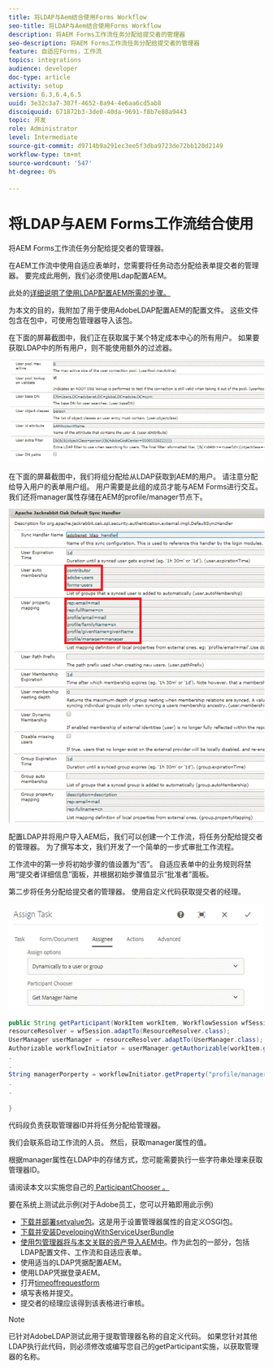 ```yaml
---
title: 将LDAP与Aem结合使用Forms Workflow
seo-title: 将LDAP与Aem结合使用Forms Workflow
description: 将AEM Forms工作流任务分配给提交者的管理器
seo-description: 将AEM Forms工作流任务分配给提交者的管理器
feature: 自适应Forms，工作流
topics: integrations
audience: developer
doc-type: article
activity: setup
version: 6.3,6.4,6.5
uuid: 3e32c3a7-387f-4652-8a94-4e6aa6cd5ab8
discoiquuid: 671872b3-3de0-40da-9691-f8b7e88a9443
topic: 开发
role: Administrator
level: Intermediate
source-git-commit: d9714b9a291ec3ee5f3dba9723de72bb120d2149
workflow-type: tm+mt
source-wordcount: '547'
ht-degree: 0%

---
```



# 将LDAP与AEM Forms工作流结合使用

将AEM Forms工作流任务分配给提交者的管理器。

在AEM工作流中使用自适应表单时，您需要将任务动态分配给表单提交者的管理器。 要完成此用例，我们必须使用Ldap配置AEM。

此处的[详细说明了使用LDAP配置AEM所需的步骤。](https://helpx.adobe.com/experience-manager/6-5/sites/administering/using/ldap-config.html)

为本文的目的，我附加了用于使用AdobeLDAP配置AEM的配置文件。 这些文件包含在包中，可使用包管理器导入该包。

在下面的屏幕截图中，我们正在获取属于某个特定成本中心的所有用户。 如果要获取LDAP中的所有用户，则不能使用额外的过滤器。

![LDAP配置](assets/costcenterldap.gif)

在下面的屏幕截图中，我们将组分配给从LDAP获取到AEM的用户。 请注意分配给导入用户的表单用户组。 用户需要是此组的成员才能与AEM Forms进行交互。 我们还将manager属性存储在AEM的profile/manager节点下。

![辛钱德勒](assets/synchandler.gif)

配置LDAP并将用户导入AEM后，我们可以创建一个工作流，将任务分配给提交者的管理器。 为了撰写本文，我们开发了一个简单的一步式审批工作流程。

工作流中的第一步将初始步骤的值设置为“否”。 自适应表单中的业务规则将禁用“提交者详细信息”面板，并根据初始步骤值显示“批准者”面板。

第二步将任务分配给提交者的管理器。 使用自定义代码获取提交者的经理。

![分配任务](assets/assigntask.gif)

```java
public String getParticipant(WorkItem workItem, WorkflowSession wfSession, MetaDataMap arg2) throws WorkflowException{
resourceResolver = wfSession.adaptTo(ResourceResolver.class);
UserManager userManager = resourceResolver.adaptTo(UserManager.class);
Authorizable workflowInitiator = userManager.getAuthorizable(workItem.getWorkflow().getInitiator());
.
.
String managerPorperty = workflowInitiator.getProperty("profile/manager")[0].getString();
.
.

}
```

代码段负责获取管理器ID并将任务分配给管理器。

我们会联系启动工作流的人员。 然后，获取manager属性的值。

根据manager属性在LDAP中的存储方式，您可能需要执行一些字符串处理来获取管理器ID。

请阅读本文以实施您自己的[ ParticipantChooser 。](https://helpx.adobe.com/experience-manager/using/dynamic-steps.html)

要在系统上测试此示例(对于Adobe员工，您可以开箱即用此示例)

* [下载并部署setvalue包](/help/forms/assets/common-osgi-bundles/SetValueApp.core-1.0-SNAPSHOT.jar)。这是用于设置管理器属性的自定义OSGI包。
* [下载并安装DevelopingWithServiceUserBundle](/help/forms/assets/common-osgi-bundles/DevelopingWithServiceUser.jar)
* [使用包管理器将与本文关联的资产导入AEM中](assets/aem-forms-ldap.zip)。作为此包的一部分，包括LDAP配置文件、工作流和自适应表单。
* 使用适当的LDAP凭据配置AEM。
* 使用LDAP凭据登录AEM。
* 打开[timeoffrequestform](http://localhost:4502/content/dam/formsanddocuments/helpx/timeoffrequestform/jcr:content?wcmmode=disabled)
* 填写表格并提交。
* 提交者的经理应该得到该表格进行审核。

>[!NOTE]
>
>已针对AdobeLDAP测试此用于提取管理器名称的自定义代码。 如果您针对其他LDAP执行此代码，则必须修改或编写您自己的getParticipant实施，以获取管理器的名称。
